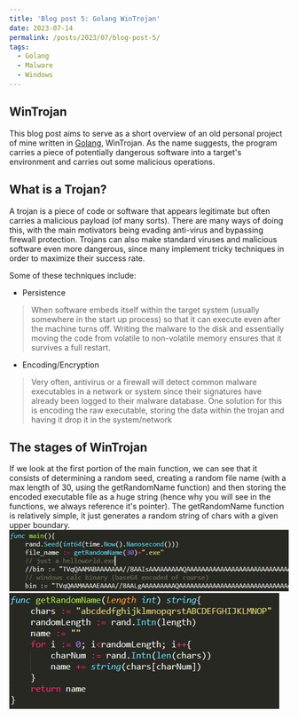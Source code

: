```yaml
---
title: 'Blog post 5: Golang WinTrojan'
date: 2023-07-14
permalink: /posts/2023/07/blog-post-5/
tags:
  - Golang
  - Malware
  - Windows
---
```



WinTrojan
------

This blog post aims to serve as a short overview of an old personal project of mine written in [Golang](https://go.dev/), WinTrojan.
As the name suggests, the program carries a piece of potentially dangerous software into a target's environment and carries out some malicious operations.


What is a Trojan?
------

A trojan is a piece of code or software that appears legitimate but often carries a malicious payload (of many sorts). There are many ways of doing this, with the main motivators being evading anti-virus and bypassing firewall protection. 
Trojans can also make standard viruses and malicious software even more dangerous, since many implement tricky techniques in order to maximize their success rate.

Some of these techniques include:
+ Persistence

> When software embeds itself within the target system (usually somewhere in the start up process) so that it can execute even after the machine turns off. Writing the malware to the disk and essentially moving the code from volatile to non-volatile memory ensures that it survives a full restart.

+ Encoding/Encryption

> Very often, antivirus or a firewall will detect common malware executables in a network or system since their signatures have already been logged to their malware database. One solution for this is encoding the raw executable, storing the data within the trojan and having it drop it in the system/network

The stages of WinTrojan
------

If we look at the first portion of the main function, we can see that it consists of determining a random seed, creating a random file name (with a max length of 30, using the getRandomName function) and then storing the encoded executable file as a huge string (hence why you will see in the functions, we always reference it's pointer).
The getRandomName function is relatively simple, it just generates a random string of chars with a given upper boundary.
![Intro to main](/images/wintrojanCap1.JPG)
![getRandomName](/images/wintrojanCap2.JPG)
